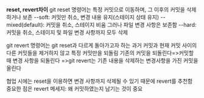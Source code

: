 **reset, revert차이**
git reset 명령어는 특정 커밋으로 이동하며, 그 이후의 커밋을 삭제하거나 보존
--soft: 커밋만 취소, 변경 내용 유지(스테이지 상태 유지)
--mixed(default): 커밋을 취소, 스테이지 비움 그러나 파일 변경 사항은 보존함
--hard: 커밋을 취소, 스테이지 및 파일 변경 사항까지 모두 삭제

git revert 명령어는 git reset과 다르게 돌아가고자 하는 과거 커밋과 현재 커밋 사이의 다른 커밋들을 제거하지 않고 특정 커밋만을 되돌림
기존의 커밋을 되돌린다=>커밋할 때 변경 사항을 되돌린다
=>git revert는 기존 내용을 삭제하는 변경사항을 가진 커밋을 올린다

협업 시에는 reset을 이용하면 변경 사항까지 삭제될 수 있기 때문에 revert를 추천함
중요한 점은 revert 메세지: 왜 커밋하였는지 남기는 것이 중요
